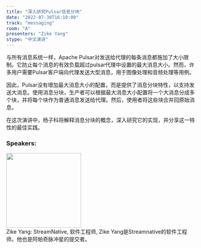 ```yaml
---
title: "深入研究Pulsar信息分块"
date: "2022-07-30T16:10:00"
track: "messaging"
room: "A"
presenters: "Zike Yang"
stype: "中文演讲"
---
```

与所有消息系统一样，Apache Pulsar对发送给代理的每条消息都施加了大小限制。它防止每个消息的有效负载超过pulsar代理中设置的最大消息大小。然而，许多用户需要Pulsar客户端向代理发送大型消息，用于图像处理和音频处理等用例。

因此，Pulsar没有增加最大消息大小的配置，而是提供了消息分块特性，以支持发送大消息。使用消息分块，生产者可以根据最大消息大小配置将一个大消息分成多个块，并将每个块作为普通消息发送给代理。然后，使用者将这些块合并回原始消息。

在这次演讲中，杨子科将解释消息分块的概念，深入研究它的实现，并分享这一特性的最佳实践。
 ### Speakers: 
 <img src="images/speaker/1156.png" width="200" /><br>Zike Yang: StreamNative, 软件工程师, Zike Yang是Streamnative的软件工程师。他也是阿帕奇脉冲星的提交者。

 